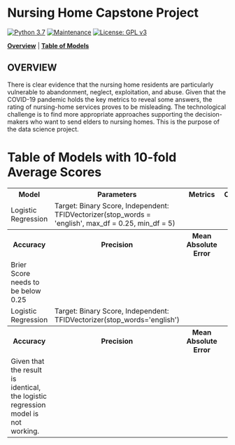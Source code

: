 # Nursing Home Capstone Project

[![Python 3.7](https://img.shields.io/badge/python-3.7-blue.svg)](https://www.python.org/downloads/release/python-380/)
[![Maintenance](https://img.shields.io/badge/Maintained%3F-yes-green.svg)](https://github.com/jonahwinninghoff/Springboard/graphs/commit-activity)
[![License: GPL v3](https://img.shields.io/badge/License-GPLv3-blue.svg)](https://www.gnu.org/licenses/gpl-3.0)

**[Overview](#overview)** | **[Table of Models](#models)**


## OVERVIEW <a id='overview'></a>

There is clear evidence that the nursing home residents are particularly vulnerable to abandonment, neglect, exploitation, and abuse. Given that the COVID-19 pandemic holds the key metrics to reveal some answers, the rating of nursing-home services proves to be misleading. The technological challenge is to find more appropriate approaches supporting the decision-makers who want to send elders to nursing homes. This is the purpose of the data science project.

# Table of Models with 10-fold Average Scores <a id='models'></a>

<table>
	<tr>
		<th>Model</th>
		<th>Parameters</th>
		<th>Metrics</th>
		<th>Comment</th>
 	</tr>
 	<tr>
  		<td>Logistic Regression</td>
   		<td>Target: Binary Score, Independent: TFIDVectorizer(stop_words = 'english', max_df = 0.25, min_df = 5) </td>
		<tr>
			<th>Accuracy</th>
			<th>Precision</th>
			<th>Mean Absolute Error</th>
			<th>Brier Score</th>
			<td>67.9%</td>
			<td>31.9%</td>
			<td>0.321</td>
			<td>0.321</td>
		<tr>
		<td>Brier Score needs to be below 0.25</td>
 	</tr>
	<tr>
		<td>Logistic Regression</td>
		<td>Target: Binary Score, Independent: TFIDVectorizer(stop_words='english')</td>
		<tr>
			<th>Accuracy</th>
			<th>Precision</th>
			<th>Mean Absolute Error</th>
			<th>Brier Score</th>
			<td>67.9%</td>
			<td>31.9%</td>
			<td>0.321</td>
			<td>0.321</td>
		<tr>
		<td>Given that the result is identical, the logistic regression model is not working.</td>
	</tr>
</table>
			
